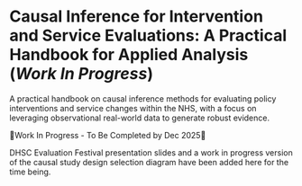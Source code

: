 # Causal Inference for Intervention and Service Evaluations: A Practical Handbook for Applied Analysis (*Work In Progress*)
A practical handbook on causal inference methods for evaluating policy interventions and service changes within the NHS, with a focus on leveraging observational real-world data to generate robust evidence.

🚨Work In Progress - To Be Completed by Dec 2025🚨

DHSC Evaluation Festival presentation slides and a work in progress version of the causal study design selection diagram have been added here for the time being.
